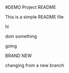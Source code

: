 #DEMO Project README

This is a simple README file

hi

doin something

going

BRAND NEW

changing from a new branch